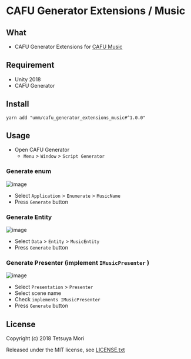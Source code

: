 # CAFU Generator Extensions / Music

## What

* CAFU Generator Extensions for [CAFU Music](https://github.com/umm/cafu_music)

## Requirement

* Unity 2018
* CAFU Generator

## Install

```shell
yarn add "umm/cafu_generator_extensions_music#^1.0.0"
```

## Usage

* Open CAFU Generator
  * `Menu` &gt; `Window` &gt; `Script Generator`

### Generate enum

![image](https://user-images.githubusercontent.com/838945/41532461-07308770-7332-11e8-9735-c309766e0a10.png)

* Select `Application` &gt; `Enumerate` &gt; `MusicName`
* Press `Generate` button

### Generate Entity

![image](https://user-images.githubusercontent.com/838945/41532469-1194a3cc-7332-11e8-85b0-18c64ec4cb82.png)

* Select `Data` &gt; `Entity` &gt; `MusicEntity`
* Press `Generate` button

### Generate Presenter (implement `IMusicPresenter` )

![image](https://user-images.githubusercontent.com/838945/41532288-64f0a08a-7331-11e8-887b-eb463243b71c.png)

* Select `Presentation` &gt; `Presenter`
* Select scene name
* Check `implements IMusicPresenter`
* Press `Generate` button

## License

Copyright (c) 2018 Tetsuya Mori

Released under the MIT license, see [LICENSE.txt](LICENSE.txt)

